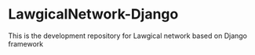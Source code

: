 # LawgicalNetwork-Django
This is the development repository for Lawgical network based on Django framework
